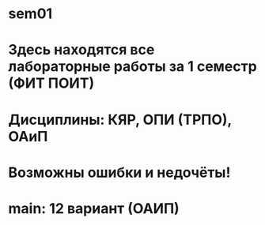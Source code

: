 # sem01
# Здесь находятся все лабораторные работы за 1 семестр (ФИТ ПОИТ)
# Дисциплины: КЯР, ОПИ (ТРПО), ОАиП
# Возможны ошибки и недочёты!
# main: 12 вариант (ОАИП)
